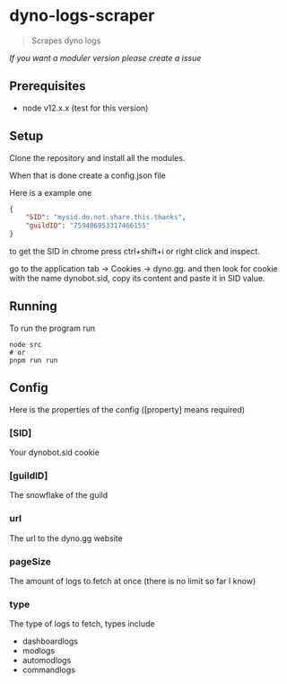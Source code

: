 # dyno-logs-scraper
> Scrapes dyno logs

_If you want a moduler version please create a issue_

## Prerequisites
* node v12.x.x (test for this version)

## Setup
Clone the repository and install all the modules.

When that is done create a config.json file

Here is a example one
```json
{
	"SID": "mysid.do.not.share.this.thanks",
	"guildID": "759486953317466155"
}
```
to get the SID in chrome press ctrl+shift+i or right click and inspect.

go to the application tab -> Cookies -> dyno.gg.
and then look for cookie with the name dynobot.sid, copy its content and paste it in SID value.

## Running
To run the program run
```
node src
# or
pnpm run run
```

## Config
Here is the properties of the config ([property] means required)
### [SID]
Your dynobot.sid cookie

### [guildID]
The snowflake of the guild

### url
The url to the dyno.gg website

### pageSize
The amount of logs to fetch at once (there is no limit so far I know)

### type
The type of logs to fetch, types include
* dashboardlogs
* modlogs
* automodlogs
* commandlogs